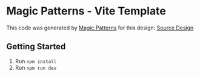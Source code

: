 # Magic Patterns - Vite Template

This code was generated by [Magic Patterns](https://magicpatterns.com) for this design: [Source Design](https://www.magicpatterns.com/c/wtfcqmqyafescalv7m97j7)

## Getting Started

1. Run `npm install`
2. Run `npm run dev`